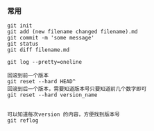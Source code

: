 ### 常用
    
    git init
    git add (new filename changed filename).md
    git commit -m 'some message'
    git status
    git diff filename.md
    
    git log --pretty=oneline
    
    回滚到前一个版本
    git reset --hard HEAD^
    回滚到后一个版本，需要知道版本号只要知道前几个数字即可
    git reset --hard version_name


    可以知道每次version 的内容，方便找到版本号
    git reflog
    
